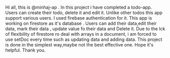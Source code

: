 Hi all, this is @minhaj-ap .
In this project i have completed a todo-app. Users can create their todo, delete it and edit it.
Unlike other todos this app support various users. I used firebase authentication for it.
This app is working on firestore as it's database . Users can add their data,edit their data, mark their data , update value fo their data and Delete it.
Due to the lck of flexibility of firestore ro deal with arrays in a document, i am forced to use setDoc every time such as updating data and adding data.
This project is done in the simplest way,maybe not the best effective one. Hope it's helpful. Thank you.